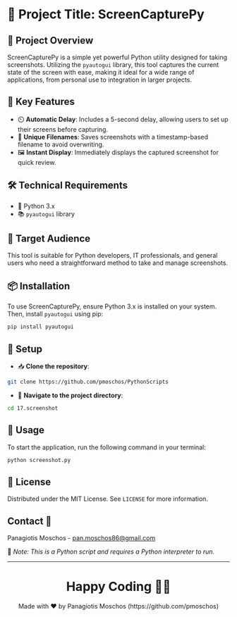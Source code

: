 # 📸 Project Title: ScreenCapturePy

## 🌟 Project Overview
ScreenCapturePy is a simple yet powerful Python utility designed for taking screenshots. Utilizing the `pyautogui` library, this tool captures the current state of the screen with ease, making it ideal for a wide range of applications, from personal use to integration in larger projects.

## 🔑 Key Features
- ⏲️ **Automatic Delay**: Includes a 5-second delay, allowing users to set up their screens before capturing.
- 📁 **Unique Filenames**: Saves screenshots with a timestamp-based filename to avoid overwriting.
- 🖼️ **Instant Display**: Immediately displays the captured screenshot for quick review.

## 🛠️ Technical Requirements
- 🐍 Python 3.x
- 📚 `pyautogui` library

## 👥 Target Audience
This tool is suitable for Python developers, IT professionals, and general users who need a straightforward method to take and manage screenshots.

## 📦 Installation
To use ScreenCapturePy, ensure Python 3.x is installed on your system. Then, install `pyautogui` using pip:

```bash
pip install pyautogui
```

## 🚀 Setup
- 📥 **Clone the repository**:
```bash
git clone https://github.com/pmoschos/PythonScripts
```

- 📁 **Navigate to the project directory**:
```bash
cd 17.screenshot
```

## 📌 Usage

To start the application, run the following command in your terminal:

```bash
python screenshot.py
```

## 📜 License
Distributed under the MIT License. See `LICENSE` for more information.

## Contact 📧
Panagiotis Moschos - pan.moschos86@gmail.com

🔗 *Note: This is a Python script and requires a Python interpreter to run.*

---
<h1 align=center>Happy Coding 👨‍💻 </h1>

<p align="center">
  Made with ❤️ by Panagiotis Moschos (https://github.com/pmoschos)
</p>